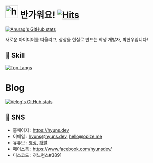 # <img src="https://user-images.githubusercontent.com/1303154/88677602-1635ba80-d120-11ea-84d8-d263ba5fc3c0.gif" width="40px" alt="hi"> 반가워요! [![Hits](https://hits.seeyoufarm.com/api/count/incr/badge.svg?url=https%3A%2F%2Fgithub.com%2FHyunsDev&count_bg=%235E82D1&title_bg=%23555555&icon=react.svg&icon_color=%23E7E7E7&title=Hello%2C+Hyuns%21&edge_flat=false)](https://github.com/HyunsDev)

[![Anurag's GitHub stats](https://github-readme-stats.vercel.app/api?username=hyunsdev)](https://github.com/anuraghazra/github-readme-stats)

새로운 아이디어를 떠올리고, 상상을 현실로 만드는 학생 개발자, 박현우입니다!

## 🔧 Skill
[![Top Langs](https://github-readme-stats.vercel.app/api/top-langs/?username=hyunsdev)](https://github.com/hyunsdev)

# Blog
[![Velog's GitHub stats](https://velog-readme-stats.vercel.app/api?name=phw3071)](https://velog.io/@phw3071)

## 💬 SNS
* 홈페이지 : https://hyuns.dev
* 이메일 : [hyuns@hyuns.dev](mailto://hyuns@hyuns.dev), [hello@opize.me](hello@opize.me)
* 유튜브 : [영상](https://www.youtube.com/c/HyunSPRODUCTION/videos), [개발](https://www.youtube.com/channel/UCarkBzs9AYUZDussIi1-Etw)
* 페이스북 : https://www.facebook.com/hyunsdev/
* 디스코드 : 혀느현스#3891
